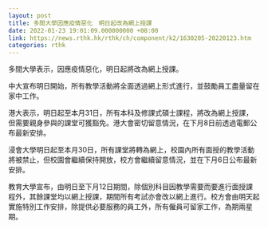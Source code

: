 ```yaml
---
layout: post
title: 多間大學因應疫情惡化　明日起改為網上授課
date: 2022-01-23 19:01:09.000000000 +08:00
link: https://news.rthk.hk/rthk/ch/component/k2/1630205-20220123.htm
categories: rthk
---
```


多間大學表示，因應疫情惡化，明日起將改為網上授課。

中大宣布明日開始，所有教學活動將全面透過網上形式進行，並鼓勵員工盡量留在家中工作。

港大表示，明日起至本月31日，所有本科及修課式碩士課程，將改為網上授課，但需要親身參與的課堂可獲豁免。港大會密切留意情況，在下月8日前透過電郵公布最新安排。

浸會大學明日起至本月30日，所有課堂將轉為網上，校園內所有面授的教學活動將被禁止，但校園會繼續保持開放，校方會繼續留意情況，並在下月6日公布最新安排。

教育大學宣布，由明日至下月12日期間，除個別科目因教學需要而要進行面授課程外，其餘課堂均以網上授課，期間所有考試亦會改以網上進行。校方會由明天起實施特別工作安排，除提供必要服務的員工外，所有僱員可留家工作，為期兩星期。
